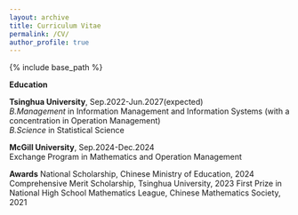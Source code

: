 ```yaml
---
layout: archive
title: Curriculum Vitae
permalink: /CV/
author_profile: true
---
```


{% include base_path %}

**Education**

**Tsinghua University**, Sep.2022-Jun.2027(expected) <br/>
*B.Management* in Information Management and Information Systems (with a concentration in Operation Management)<br/>
*B.Science* in Statistical Science

**McGill University**, Sep.2024-Dec.2024 <br/>
Exchange Program in Mathematics and Operation Management <br/>

**Awards**
National Scholarship, Chinese Ministry of Education, 2024
Comprehensive Merit Scholarship, Tsinghua University, 2023
First Prize in National High School Mathematics League, Chinese Mathematics Society, 2021
